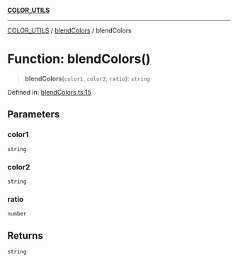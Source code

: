 [**COLOR_UTILS**](../../README.md)

***

[COLOR_UTILS](../../README.md) / [blendColors](../README.md) / blendColors

# Function: blendColors()

> **blendColors**(`color1`, `color2`, `ratio`): `string`

Defined in: [blendColors.ts:15](https://github.com/dailker/everyutil/blob/fb6c9c837496f567cf7883b581cd27d1c9507ebe/src/color/blendColors.ts#L15)

## Parameters

### color1

`string`

### color2

`string`

### ratio

`number`

## Returns

`string`
